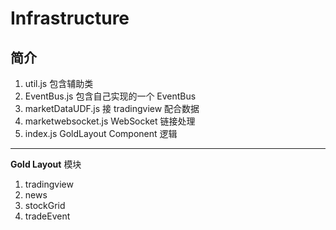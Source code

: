 # Infrastructure


## 简介

1. util.js   包含辅助类
2. EventBus.js  包含自己实现的一个 EventBus  
3. marketDataUDF.js  接 tradingview 配合数据
4. marketwebsocket.js WebSocket 链接处理
5. index.js GoldLayout Component 逻辑


---

**Gold Layout** 模块

1. tradingview
2. news
3. stockGrid
4. tradeEvent
